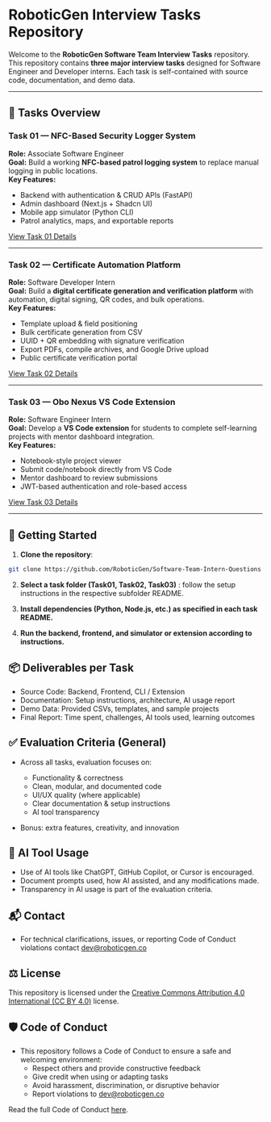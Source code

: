 # RoboticGen Interview Tasks Repository

Welcome to the **RoboticGen Software Team Interview Tasks** repository.  
This repository contains **three major interview tasks** designed for Software Engineer and Developer interns. Each task is self-contained with source code, documentation, and demo data.

---

## 📝 Tasks Overview

### **Task 01 — NFC-Based Security Logger System**
**Role:** Associate Software Engineer  
**Goal:** Build a working **NFC-based patrol logging system** to replace manual logging in public locations.  
**Key Features:**  
- Backend with authentication & CRUD APIs (FastAPI)  
- Admin dashboard (Next.js + Shadcn UI)  
- Mobile app simulator (Python CLI)  
- Patrol analytics, maps, and exportable reports  

[View Task 01 Details](../Task-01/Task.md) 

---

### **Task 02 — Certificate Automation Platform**
**Role:** Software Developer Intern  
**Goal:** Build a **digital certificate generation and verification platform** with automation, digital signing, QR codes, and bulk operations.  
**Key Features:**  
- Template upload & field positioning  
- Bulk certificate generation from CSV  
- UUID + QR embedding with signature verification  
- Export PDFs, compile archives, and Google Drive upload  
- Public certificate verification portal  

[View Task 02 Details](../Task-02/Task.md)

---

### **Task 03 — Obo Nexus VS Code Extension**
**Role:** Software Engineer Intern  
**Goal:** Develop a **VS Code extension** for students to complete self-learning projects with mentor dashboard integration.  
**Key Features:**  
- Notebook-style project viewer  
- Submit code/notebook directly from VS Code  
- Mentor dashboard to review submissions  
- JWT-based authentication and role-based access  

[View Task 03 Details](../Task-03/Task.md)

---

## 🚀 Getting Started

1. **Clone the repository**:

```bash
git clone https://github.com/RoboticGen/Software-Team-Intern-Questions
```

2. **Select a task folder (Task01, Task02, Task03)** : follow the setup instructions in the respective subfolder README.

3. **Install dependencies (Python, Node.js, etc.) as specified in each task README.**

4. **Run the backend, frontend, and simulator or extension according to instructions.**

## 📦 Deliverables per Task

- Source Code: Backend, Frontend, CLI / Extension
- Documentation: Setup instructions, architecture, AI usage report
- Demo Data: Provided CSVs, templates, and sample projects
- Final Report: Time spent, challenges, AI tools used, learning outcomes

## ✅ Evaluation Criteria (General)

- Across all tasks, evaluation focuses on:
    - Functionality & correctness
    - Clean, modular, and documented code
    - UI/UX quality (where applicable)
    - Clear documentation & setup instructions
    - AI tool transparency

- Bonus: extra features, creativity, and innovation

## 🤖 AI Tool Usage

- Use of AI tools like ChatGPT, GitHub Copilot, or Cursor is encouraged.
- Document prompts used, how AI assisted, and any modifications made.
- Transparency in AI usage is part of the evaluation criteria.

## 📬 Contact

- For technical clarifications, issues, or reporting Code of Conduct violations contact [dev@roboticgen.co](mailto:dev@roboticgen.co)

## ⚖️ License

This repository is licensed under the [Creative Commons Attribution 4.0 International (CC BY 4.0)](../LICENSE) license.

## 🛡️ Code of Conduct

- This repository follows a Code of Conduct to ensure a safe and welcoming environment:
  - Respect others and provide constructive feedback
  - Give credit when using or adapting tasks
  - Avoid harassment, discrimination, or disruptive behavior
  - Report violations to [dev@roboticgen.co](mailto:dev@roboticgen.co)

Read the full Code of Conduct [here](../CODE_OF_CONDUCT.md).